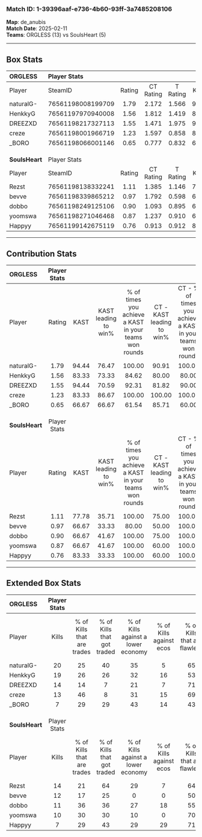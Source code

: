 ### Match ID: 1-39396aaf-e736-4b60-93ff-3a7485208106  
**Map**: de_anubis  
**Match Date**: 2025-02-11  
**Teams**: ORGLESS (13) vs SoulsHeart (5)  

---  

## Box Stats  

| **ORGLESS**    | Player Stats      |        |           |          |       |       |       |         |        |      |     |
| :- | :- | :-: | :-: | :-: | :-: | :-: | :-: | :-: | :-: | :-: | :-: |
| Player         | SteamID           | Rating | CT Rating | T Rating | KAST  |  ADR  | Kills | Assists | Deaths | K/D  | HS% |
| naturalG-      | 76561198008199709 |  1.79  |   2.172   |  1.566   | 94.44 | 119.9 |  20   |    4    |   11   | 1.82 | 55  |
| HenkkyG        | 76561197970940008 |  1.56  |   1.812   |  1.419   | 83.33 | 93.9  |  19   |    1    |   11   | 1.73 | 57  |
| DREEZXD        | 76561198217327113 |  1.55  |   1.471   |  1.975   | 94.44 | 91.9  |  14   |    7    |   7    | 2.00 | 64  |
| creze          | 76561198001966719 |  1.23  |   1.597   |  0.858   | 83.33 | 71.6  |  13   |    6    |   11   | 1.18 | 46  |
| _BORO          | 76561198066001146 |  0.65  |   0.777   |  0.832   | 66.67 | 46.8  |   7   |    5    |   14   | 0.50 | 28  |
|                |                   |        |           |          |       |       |       |         |        |      |     |
|                |                   |        |           |          |       |       |       |         |        |      |     |
|                |                   |        |           |          |       |       |       |         |        |      |     |
| **SoulsHeart** | Player Stats      |        |           |          |       |       |       |         |        |      |     |
| Player         | SteamID           | Rating | CT Rating | T Rating | KAST  |  ADR  | Kills | Assists | Deaths | K/D  | HS% |
| Rezst          | 76561198138332241 |  1.11  |   1.385   |  1.146   | 77.78 | 83.7  |  14   |    2    |   16   | 0.88 | 50  |
| bevve          | 76561198339865212 |  0.97  |   1.792   |  0.598   | 66.67 | 78.5  |  12   |    1    |   14   | 0.86 | 75  |
| dobbo          | 76561198249125106 |  0.90  |   1.093   |  0.895   | 66.67 | 78.3  |  11   |    3    |   15   | 0.73 | 36  |
| yoomswa        | 76561198271046468 |  0.87  |   1.237   |  0.910   | 66.67 | 70.9  |  10   |    5    |   14   | 0.71 | 60  |
| Happyy         | 76561199142675119 |  0.76  |   0.913   |  0.912   | 83.33 | 48.9  |   7   |    3    |   14   | 0.50 | 57  |
---  

## Contribution Stats  

| **ORGLESS**    | Player Stats |       |                      |                                                        |                           |                                                             |                          |                                                            |
| :- | :-: | :-: | :-: | :-: | :-: | :-: | :-: | :-: |
| Player         |    Rating    | KAST  | KAST leading to win% | % of times you achieve a KAST in your teams won rounds | CT - KAST leading to win% | CT - % of times you achieve a KAST in your teams won rounds | T - KAST leading to win% | T - % of times you achieve a KAST in your teams won rounds |
| naturalG-      |     1.79     | 94.44 |        76.47         |                         100.00                         |           90.91           |                           100.00                            |          50.00           |                           100.00                           |
| HenkkyG        |     1.56     | 83.33 |        73.33         |                         84.62                          |           80.00           |                            80.00                            |          60.00           |                           100.00                           |
| DREEZXD        |     1.55     | 94.44 |        70.59         |                         92.31                          |           81.82           |                            90.00                            |          50.00           |                           100.00                           |
| creze          |     1.23     | 83.33 |        86.67         |                         100.00                         |          100.00           |                           100.00                            |          60.00           |                           100.00                           |
| _BORO          |     0.65     | 66.67 |        66.67         |                         61.54                          |           85.71           |                            60.00                            |          40.00           |                           66.67                            |
|                |              |       |                      |                                                        |                           |                                                             |                          |                                                            |
|                |              |       |                      |                                                        |                           |                                                             |                          |                                                            |
|                |              |       |                      |                                                        |                           |                                                             |                          |                                                            |
| **SoulsHeart** | Player Stats |       |                      |                                                        |                           |                                                             |                          |                                                            |
| Player         |    Rating    | KAST  | KAST leading to win% | % of times you achieve a KAST in your teams won rounds | CT - KAST leading to win% | CT - % of times you achieve a KAST in your teams won rounds | T - KAST leading to win% | T - % of times you achieve a KAST in your teams won rounds |
| Rezst          |     1.11     | 77.78 |        35.71         |                         100.00                         |           75.00           |                           100.00                            |          20.00           |                           100.00                           |
| bevve          |     0.97     | 66.67 |        33.33         |                         80.00                          |           50.00           |                           100.00                            |          16.67           |                           50.00                            |
| dobbo          |     0.90     | 66.67 |        41.67         |                         100.00                         |           75.00           |                           100.00                            |          25.00           |                           100.00                           |
| yoomswa        |     0.87     | 66.67 |        41.67         |                         100.00                         |           60.00           |                           100.00                            |          28.57           |                           100.00                           |
| Happyy         |     0.76     | 83.33 |        33.33         |                         100.00                         |           60.00           |                           100.00                            |          20.00           |                           100.00                           |
---  

## Extended Box Stats  

| **ORGLESS**    | Player Stats |                            |                            |                                    |                         |                              |                                 |        |                             |                                     |                          |                               |                            |
| :- | :-: | :-: | :-: | :-: | :-: | :-: | :-: | :-: | :-: | :-: | :-: | :-: | :-: |
| Player         |    Kills     | % of Kills that are trades | % of Kills that got traded | % of Kills against a lower economy | % of Kills against ecos | % of Kills that are flawless | % of Kills that are close duels | Deaths | % of Deaths that get traded | % of Deaths against a lower economy | % of Deaths against ecos | % of Deaths that are flawless | % of Deaths that are close |
| naturalG-      |      20      |             25             |             40             |                 35                 |            5            |              65              |                0                |   11   |             55              |                 27                  |            9             |              45               |             9              |
| HenkkyG        |      19      |             26             |             26             |                 32                 |           16            |              53              |                5                |   11   |             36              |                 18                  |            9             |              91               |             0              |
| DREEZXD        |      14      |             14             |             7              |                 21                 |            7            |              71              |                7                |   7    |             43              |                 29                  |            14            |              71               |             14             |
| creze          |      13      |             46             |             8              |                 31                 |           15            |              69              |               23                |   11   |             36              |                 18                  |            0             |              55               |             9              |
| _BORO          |      7       |             29             |             29             |                 43                 |           14            |              43              |               14                |   14   |             36              |                 21                  |            7             |              50               |             7              |
|                |              |                            |                            |                                    |                         |                              |                                 |        |                             |                                     |                          |                               |                            |
|                |              |                            |                            |                                    |                         |                              |                                 |        |                             |                                     |                          |                               |                            |
|                |              |                            |                            |                                    |                         |                              |                                 |        |                             |                                     |                          |                               |                            |
| **SoulsHeart** | Player Stats |                            |                            |                                    |                         |                              |                                 |        |                             |                                     |                          |                               |                            |
| Player         |    Kills     | % of Kills that are trades | % of Kills that got traded | % of Kills against a lower economy | % of Kills against ecos | % of Kills that are flawless | % of Kills that are close duels | Deaths | % of Deaths that get traded | % of Deaths against a lower economy | % of Deaths against ecos | % of Deaths that are flawless | % of Deaths that are close |
| Rezst          |      14      |             21             |             64             |                 29                 |            7            |              64              |               21                |   16   |             25              |                 13                  |            6             |              63               |             0              |
| bevve          |      12      |             17             |             25             |                 0                  |            0            |              50              |                8                |   14   |              7              |                  0                  |            0             |              71               |             7              |
| dobbo          |      11      |             36             |             36             |                 27                 |           18            |              55              |                0                |   15   |             13              |                  0                  |            0             |              73               |             20             |
| yoomswa        |      10      |             30             |             30             |                 10                 |            0            |              70              |                0                |   14   |             36              |                  7                  |            0             |              43               |             14             |
| Happyy         |      7       |             29             |             43             |                 29                 |           29            |              71              |                0                |   14   |             36              |                  7                  |            7             |              57               |             0              |
